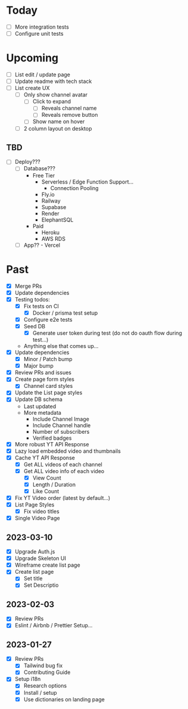 # Today

* [ ] More integration tests
* [ ] Configure unit tests

# Upcoming

* [ ] List edit / update page
* [ ] Update readme with tech stack
* [ ] List create UX
  * [ ] Only show channel avatar
    * [ ] Click to expand
      * [ ] Reveals channel name
      * [ ] Reveals remove button
    * [ ] Show name on hover
  * [ ] 2 column layout on desktop

## TBD

- [ ] Deploy???
  - [ ] Database???
    - Free Tier
      - Serverless / Edge Function Support...
        - Connection Pooling
      - Fly.io
      - Railway
      - Supabase
      - Render
      - ElephantSQL
    - Paid
      - Heroku
      - AWS RDS
  - [ ] App?? - Vercel

# Past

* [x] Merge PRs
* [x] Update dependencies
* [x] Testing todos:
  * [x] Fix tests on CI
    * [x] Docker / prisma test setup
  * [x] Configure e2e tests
  * [x] Seed DB
    * [x] Generate user token during test (do not do oauth flow during test...)
  * Anything else that comes up...
* [x] Update dependencies
  * [x] Minor / Patch bump
  * [x] Major bump
* [x] Review PRs and issues
* [x] Create page form styles
  * [x] Channel card styles
* [x] Update the List page styles
* [x] Update DB schema  
  * Last updated
  * More metadata
    * Include Channel Image
    * Include Channel handle
    * Number of subscribers
    * Verified badges
* [x] More robust YT API Response
* [x] Lazy load embedded video and thumbnails
* [x] Cache YT API Response
  * [x] Get ALL videos of each channel
  * [x] Get ALL video info of each video
    * [x] View Count
    * [x] Length / Duration
    * [x] Like Count
* [x] Fix YT Video order (latest by default...)
* [x] List Page Styles
  * [x] Fix video titles
* [x] Single Video Page

## 2023-03-10

- [x] Upgrade Auth.js
- [x] Upgrade Skeleton UI
- [x] Wireframe create list page
- [x] Create list page
  * [x] Set title
  * [x] Set Descriptio

## 2023-02-03

- [x] Review PRs
- [x] Eslint / Airbnb / Prettier Setup...

## 2023-01-27

- [x] Review PRs
  - [x] Tailwind bug fix
  - [x] Contributing Guide
- [x] Setup i18n
  - [x] Research options
  - [x] Install / setup
  - [x] Use dictionaries on landing page
